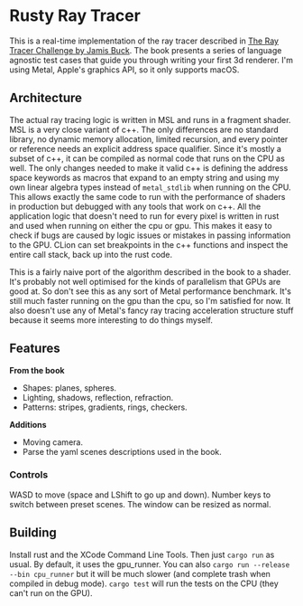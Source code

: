# Rusty Ray Tracer

This is a real-time implementation of the ray tracer described in [The Ray Tracer Challenge by Jamis Buck](http://raytracerchallenge.com). 
The book presents a series of language agnostic test cases that guide you through writing your first 3d renderer. 
I'm using Metal, Apple's graphics API, so it only supports macOS.

## Architecture 

The actual ray tracing logic is written in MSL and runs in a fragment shader. MSL is a very close variant of 
c++. The only differences are no standard library, no dynamic memory allocation, limited recursion, and every 
pointer or reference needs an explicit address space qualifier. Since it's mostly a subset of c++, it can be 
compiled as normal code that runs on the CPU as well. The only changes needed to make it valid c++ is defining the 
address space keywords as macros that expand to an empty string and using my own linear algebra types instead of 
`metal_stdlib` when running on the CPU. This allows exactly the same code to run with the performance of shaders in production 
but debugged with any tools that work on c++. All the application logic that doesn't need to run for every pixel is written 
in rust and used when running on either the cpu or gpu. This makes it easy to check if bugs are caused by logic 
issues or mistakes in passing information to the GPU. CLion can set breakpoints in the c++ functions and inspect the 
entire call stack, back up into the rust code. 

This is a fairly naive port of the algorithm described in the book to a shader. It's probably not well optimised for 
the kinds of parallelism that GPUs are good at. So don't see this as any sort of Metal performance benchmark. 
It's still much faster running on the gpu than the cpu, so I'm satisfied for now. It also doesn't 
use any of Metal's fancy ray tracing acceleration structure stuff because it seems more interesting to do things myself. 

## Features

**From the book**

- Shapes: planes, spheres.
- Lighting, shadows, reflection, refraction.
- Patterns: stripes, gradients, rings, checkers.

**Additions**

- Moving camera. 
- Parse the yaml scenes descriptions used in the book. 

### Controls

WASD to move (space and LShift to go up and down). 
Number keys to switch between preset scenes. 
The window can be resized as normal. 

## Building

Install rust and the XCode Command Line Tools. Then just `cargo run` as usual. 
By default, it uses the gpu_runner. You can also `cargo run --release --bin cpu_runner` 
but it will be much slower (and complete trash when compiled in debug mode). 
`cargo test` will run the tests on the CPU (they can't run on the GPU).